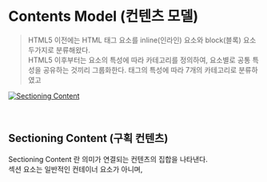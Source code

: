 # Contents Model (컨텐츠 모델)

> HTML5 이전에는 HTML 태그 요소를 inline(인라인) 요소와 block(블록) 요소 두가지로 분류해왔다.<br>
> HTML5 이후부터는 요소의 특성에 따라 카테고리를 정의하여, 요소별로 공통 특성을 공유하는 것끼리 그룹화한다.
> 태그의 특성에 따라 7개의 카테고리로 분류하였고

[![Sectioning Content](https://developer.mozilla.org/en-US/docs/Web/Guide/HTML/Content_categories/content_categories_venn.png)](https://developer.mozilla.org/en-US/docs/Web/Guide/HTML/Content_categories)

<br>

## Sectioning Content (구획 컨텐츠)

Sectioning Content 란 의미가 연결되는 컨텐츠의 집합을 나타낸다.<br>
섹션 요소는 일반적인 컨테이너 요소가 아니며,

